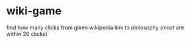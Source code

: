 # wiki-game
find how many clicks from given wikipedia link to philosophy (most are within 20 clicks)
